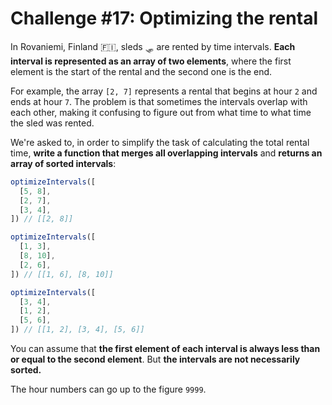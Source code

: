 # Challenge #17: Optimizing the rental

In Rovaniemi, Finland 🇫🇮, sleds 🛷 are rented by time intervals. **Each interval is represented as an array of two elements**, where the first element is the start of the rental and the second one is the end.

For example, the array `[2, 7]` represents a rental that begins at hour `2` and ends at hour `7`. The problem is that sometimes the intervals overlap with each other, making it confusing to figure out from what time to what time the sled was rented.

We're asked to, in order to simplify the task of calculating the total rental time, **write a function that merges all overlapping intervals** and **returns an array of sorted intervals**:

```js
optimizeIntervals([
  [5, 8],
  [2, 7],
  [3, 4],
]) // [[2, 8]]

optimizeIntervals([
  [1, 3],
  [8, 10],
  [2, 6],
]) // [[1, 6], [8, 10]]

optimizeIntervals([
  [3, 4],
  [1, 2],
  [5, 6],
]) // [[1, 2], [3, 4], [5, 6]]
```

You can assume that **the first element of each interval is always less than or equal to the second element**. But **the intervals are not necessarily sorted.**

The hour numbers can go up to the figure `9999`.

